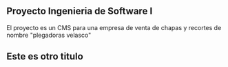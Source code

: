 
## Proyecto Ingenieria de Software I

El proyecto es un CMS para una empresa de venta de chapas y recortes de nombre "plegadoras velasco"

## Este es otro titulo
